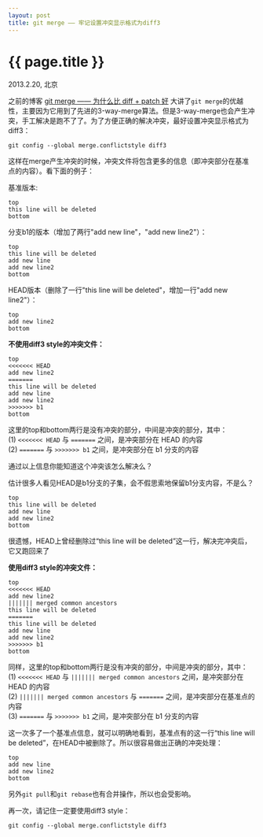 ```yaml
---
layout: post
title: git merge —— 牢记设置冲突显示格式为diff3
---
```


{{ page.title }}
================

<p class="meta">2013.2.20, 北京</p>

之前的博客 [git merge —— 为什么比 diff + patch 好](/2013/02/16/git_merge.html) 大讲了`git merge`的优越性，主要因为它用到了先进的3-way-merge算法。但是3-way-merge也会产生冲突，手工解决是跑不了了。为了方便正确的解决冲突，最好设置冲突显示格式为diff3：

    git config --global merge.conflictstyle diff3

这样在merge产生冲突的时候，冲突文件将包含更多的信息（即冲突部分在基准点的内容）。看下面的例子：

基准版本:

    top
    this line will be deleted
    bottom

分支b1的版本（增加了两行"add new line"，"add new line2"）：

    top
    this line will be deleted
    add new line
    add new line2
    bottom

HEAD版本（删除了一行"this line will be deleted"，增加一行"add new line2"）：

    top
    add new line2
    bottom

**不使用diff3 style的冲突文件：**

    top
    <<<<<<< HEAD
    add new line2
    =======
    this line will be deleted
    add new line
    add new line2
    >>>>>>> b1
    bottom

这里的top和bottom两行是没有冲突的部分，中间是冲突的部分，其中：  
(1) `<<<<<<< HEAD` 与 `=======` 之间，是冲突部分在 HEAD 的内容  
(2) `=======` 与 `>>>>>>> b1` 之间，是冲突部分在 b1 分支的内容  

通过以上信息你能知道这个冲突该怎么解决么？

估计很多人看见HEAD是b1分支的子集，会不假思索地保留b1分支内容，不是么？

    top  
    this line will be deleted
    add new line
    add new line2
    bottom

很遗憾，HEAD上曾经删除过“this line will be deleted”这一行，解决完冲突后，它又跑回来了

**使用diff3 style的冲突文件：**

    top
    <<<<<<< HEAD
    add new line2
    ||||||| merged common ancestors
    this line will be deleted
    =======
    this line will be deleted
    add new line
    add new line2
    >>>>>>> b1
    bottom

同样，这里的top和bottom两行是没有冲突的部分，中间是冲突的部分，其中：  
(1) `<<<<<<< HEAD` 与 `||||||| merged common ancestors` 之间，是冲突部分在 HEAD 的内容  
(2) `||||||| merged common ancestors` 与 `=======` 之间，是冲突部分在基准点的内容  
(3) `=======` 与 `>>>>>>> b1` 之间，是冲突部分在 b1 分支的内容  

这一次多了一个基准点信息，就可以明确地看到，基准点有的这一行“this line will be deleted”，在HEAD中被删除了。所以很容易做出正确的冲突处理：

    top
    add new line
    add new line2
    bottom

另外`git pull`和`git rebase`也有合并操作，所以也会受影响。

再一次，请记住一定要使用diff3 style：

    git config --global merge.conflictstyle diff3
